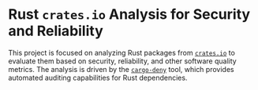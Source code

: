 # Rust `crates.io` Analysis for Security and Reliability

This project is focused on analyzing Rust packages from [`crates.io`](https://crates.io) to evaluate them based on security, reliability, and other software quality metrics.
The analysis is driven by the [`cargo-deny`](https://github.com/EmbarkStudios/cargo-deny) tool, which provides automated auditing capabilities for Rust dependencies.
